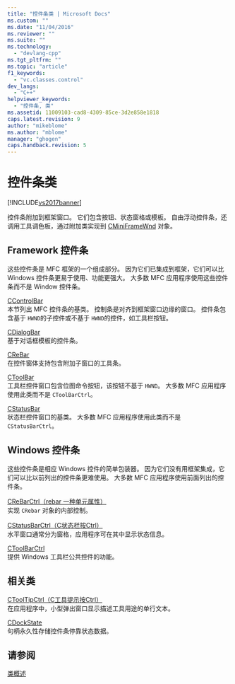 ```yaml
---
title: "控件条类 | Microsoft Docs"
ms.custom: ""
ms.date: "11/04/2016"
ms.reviewer: ""
ms.suite: ""
ms.technology: 
  - "devlang-cpp"
ms.tgt_pltfrm: ""
ms.topic: "article"
f1_keywords: 
  - "vc.classes.control"
dev_langs: 
  - "C++"
helpviewer_keywords: 
  - "控件条, 类"
ms.assetid: 11009103-cad8-4309-85ce-3d2e858e1818
caps.latest.revision: 9
author: "mikeblome"
ms.author: "mblome"
manager: "ghogen"
caps.handback.revision: 5
---
```

# 控件条类
[!INCLUDE[vs2017banner](../assembler/inline/includes/vs2017banner.md)]

控件条附加到框架窗口。  它们包含按钮、状态窗格或模板。  自由浮动控件条，还调用工具调色板，通过附加类实现到 [CMiniFrameWnd](../mfc/reference/cminiframewnd-class.md) 对象。  
  
## Framework 控件条  
 这些控件条是 MFC 框架的一个组成部分。  因为它们已集成到框架，它们可以比 Windows 控件条更易于使用、功能更强大。  大多数 MFC 应用程序使用这些控件条而不是 Window 控件条。  
  
 [CControlBar](../mfc/reference/ccontrolbar-class.md)  
 本节列出 MFC 控件条的基类。  控制条是对齐到框架窗口边缘的窗口。  控件条包含基于 `HWND`的子控件或不基于 `HWND`的控件，如工具栏按钮。  
  
 [CDialogBar](../mfc/reference/cdialogbar-class.md)  
 基于对话框模板的控件条。  
  
 [CReBar](../mfc/reference/crebar-class.md)  
 在控件窗体支持包含附加子窗口的工具条。  
  
 [CToolBar](../mfc/reference/ctoolbar-class.md)  
 工具栏控件窗口包含位图命令按钮，该按钮不基于 `HWND`。  大多数 MFC 应用程序使用此类而不是 `CToolBarCtrl`。  
  
 [CStatusBar](../mfc/reference/cstatusbar-class.md)  
 状态栏控件窗口的基类。  大多数 MFC 应用程序使用此类而不是 `CStatusBarCtrl`。  
  
## Windows 控件条  
 这些控件条是相应 Windows 控件的简单包装器。  因为它们没有用框架集成，它们可以比以前列出的控件条更难使用。  大多数 MFC 应用程序使用前面列出的控件条。  
  
 [CReBarCtrl（rebar 一种单元属性）](../mfc/reference/crebarctrl-class.md)  
 实现 `CRebar` 对象的内部控制。  
  
 [CStatusBarCtrl（C状态栏按Ctrl）](../mfc/reference/cstatusbarctrl-class.md)  
 水平窗口通常分为窗格，应用程序可在其中显示状态信息。  
  
 [CToolBarCtrl](../mfc/reference/ctoolbarctrl-class.md)  
 提供 Windows 工具栏公共控件的功能。  
  
## 相关类  
 [CToolTipCtrl（C工具提示按Ctrl）](../mfc/reference/ctooltipctrl-class.md)  
 在应用程序中，小型弹出窗口显示描述工具用途的单行文本。  
  
 [CDockState](../mfc/reference/cdockstate-class.md)  
 句柄永久性存储控件条停靠状态数据。  
  
## 请参阅  
 [类概述](../mfc/class-library-overview.md)